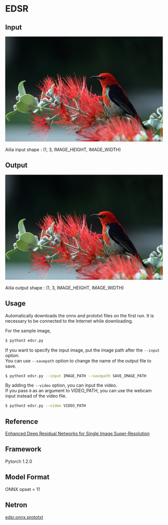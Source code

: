 # EDSR

## Input

![Input](input.png)

Ailia input shape : (1, 3, IMAGE_HEIGHT, IMAGE_WIDTH)  

## Output

![Output](output.png)

Ailia output shape : (1, 3, IMAGE_HEIGHT, IMAGE_WIDTH)

## Usage
Automatically downloads the onnx and prototxt files on the first run.
It is necessary to be connected to the Internet while downloading.

For the sample image,
``` bash
$ python3 edsr.py
```

If you want to specify the input image, put the image path after the `--input` option.  
You can use `--savepath` option to change the name of the output file to save.
```bash
$ python3 edsr.py --input IMAGE_PATH --savepath SAVE_IMAGE_PATH
```

By adding the `--video` option, you can input the video.   
If you pass `0` as an argument to VIDEO_PATH, you can use the webcam input instead of the video file.
```bash
$ python3 edsr.py --video VIDEO_PATH
```

## Reference

[Enhanced Deep Residual Networks for Single Image Super-Resolution](https://github.com/sanghyun-son/EDSR-PyTorch.git)

## Framework

Pytorch 1.2.0

## Model Format

ONNX opset = 11

## Netron

[edsr.onnx.prototxt](https://netron.app/?url=https://storage.googleapis.com/ailia-models/edsr/edsr.onnx.prototxt)
